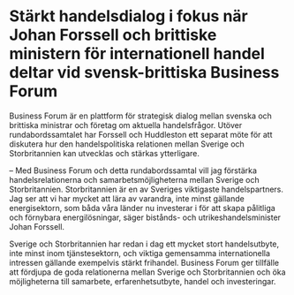 # Stärkt handelsdialog i fokus när Johan Forssell och brittiske ministern för internationell handel deltar vid svensk-brittiska Business Forum

Business Forum är en plattform för strategisk dialog mellan svenska och brittiska ministrar och företag om aktuella handelsfrågor. Utöver rundabordssamtalet har Forssell och Huddleston ett separat möte för att diskutera hur den handelspolitiska relationen mellan Sverige och Storbritannien kan utvecklas och stärkas ytterligare.

– Med Business Forum och detta rundabordssamtal vill jag förstärka handelsrelationerna och samarbetsmöjligheterna mellan Sverige och Storbritannien. Storbritannien är en av Sveriges viktigaste handelspartners. Jag ser att vi har mycket att lära av varandra, inte minst gällande energisektorn, som båda våra länder nu investerar i för att skapa pålitliga och förnybara energilösningar, säger bistånds- och utrikeshandelsminister Johan Forssell.

Sverige och Storbritannien har redan i dag ett mycket stort handelsutbyte, inte minst inom tjänstesektorn, och viktiga gemensamma internationella intressen gällande exempelvis stärkt frihandel. Business Forum ger tillfälle att fördjupa de goda relationerna mellan Sverige och Storbritannien och öka möjligheterna till samarbete, erfarenhetsutbyte, handel och investeringar.
